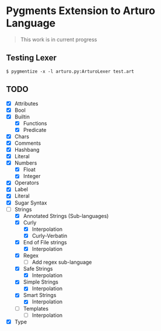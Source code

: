 # Pygments Extension to Arturo Language

> This work is in current progress

## Testing Lexer

```shell
$ pygmentize -x -l arturo.py:ArturoLexer test.art
```

## TODO

- [x] Attributes
- [x] Bool
- [x] Builtin
    - [x] Functions
    - [x] Predicate
- [x] Chars
- [x] Comments
- [x] Hashbang
- [x] Literal
- [x] Numbers
  - [x] Float
  - [x] Integer
- [x] Operators
- [x] Label
- [x] Literal
- [x] Sugar Syntax
- [ ] Strings
    - [x] Annotated Strings (Sub-languages)
    - [x] Curly
        - [x] Interpolation
        - [x] Curly-Verbatin
    - [x] End of File strings
        - [x] Interpolation
    - [x] Regex
        - [ ] Add regex sub-language
    - [x] Safe Strings
        - [x] Interpolation
    - [x] Simple Strings
        - [x] Interpolation
    - [x] Smart Strings
        - [x] Interpolation
    - [ ] Templates
        - [ ] Interpolation
- [x] Type